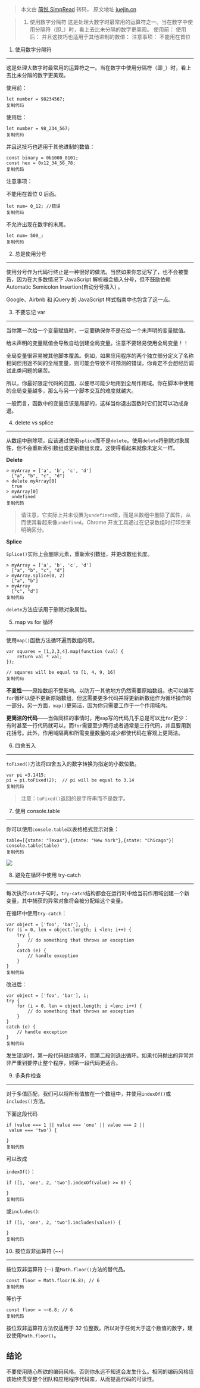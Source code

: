 > 本文由 [简悦 SimpRead](http://ksria.com/simpread/) 转码， 原文地址 [juejin.cn](https://juejin.cn/post/7003642574405648420)

> 1. 使用数字分隔符 这是处理大数字时最常用的运算符之一。当在数字中使用分隔符（即_）时，看上去比未分隔的数字更美观。 使用前： 使用后： 并且这技巧也适用于其他进制的数值： 注意事项： 不能用在首位

1. 使用数字分隔符
----------

这是处理大数字时最常用的运算符之一。当在数字中使用分隔符（即`_`）时，看上去比未分隔的数字更美观。

使用前：

```
let number = 98234567;
复制代码
```

使用后：

```
let number = 98_234_567;
复制代码
```

并且这技巧也适用于其他进制的数值：

```
const binary = 0b1000_0101;
const hex = 0x12_34_56_78;
复制代码
```

注意事项：

不能用在首位 0 后面。

```
let num= 0_12; //错误
复制代码
```

不允许出现在数字的末尾。

```
let num= 500_;
复制代码
```

2. 总是使用分号
---------

使用分号作为代码行终止是一种很好的做法。当然如果你忘记写了，也不会被警告，因为在大多数情况下 JavaScript 解析器会插入分号，但不鼓励依赖 Automatic Semicolon Insertion(自动分号插入) 。

Google、Airbnb 和 jQuery 的 JavaScript 样式指南中也包含了这一点。

3. 不要忘记 var
-----------

当你第一次给一个变量赋值时，一定要确保你不是在给一个未声明的变量赋值。

给未声明的变量赋值会导致自动创建全局变量。注意不要轻易使用全局变量！！

全局变量很容易被其他脚本覆盖。例如，如果应用程序的两个独立部分定义了名称相同但用途不同的全局变量，则可能会导致不可预测的错误，你肯定不会想经历调试此类问题的痛苦。

所以，你最好限定代码的范围，以便尽可能少地用到全局作用域。你在脚本中使用的全局变量越多，那么与另一个脚本交互的难度就越大。

一般而言，函数中的变量应该是局部的，这样当你退出函数时它们就可以功成身退。

4. delete vs splice
-------------------

从数组中删除项，应该通过使用`splice`而不是`delete`。使用`delete`将删除对象属性，但不会重新索引数组或更新数组长度。这使得看起来就像未定义一样。

**Delete**

```
> myArray = ['a', 'b', 'c', 'd']
  ["a", "b", "c", "d"]
> delete myArray[0]
  true
> myArray[0]
  undefined
复制代码
```

> 请注意，它实际上并未设置为`undefined`值，而是从数组中删除了属性，从而使其看起来像`undefined`。Chrome 开发工具通过在记录数组时打印空来明确区分。

**Splice**

`Splice()`实际上会删除元素，重新索引数组，并更改数组长度。

```
> myArray = ['a', 'b', 'c', 'd']
  ["a", "b", "c", "d"]
> myArray.splice(0, 2)
  ["a", "b"]
> myArray
  ["c", "d"]
复制代码
```

`delete`方法应该用于删除对象属性。

5. map vs for 循环
----------------

使用`map()`函数方法循环遍历数组的项。

```
var squares = [1,2,3,4].map(function (val) {  
    return val * val;  
}); 

// squares will be equal to [1, 4, 9, 16]
复制代码
```

**不变性**——原始数组不受影响。以防万一其他地方仍然需要原始数组。也可以编写`for`循环以便不更新原始数组，但这需要更多代码并将更新新数组作为循环操作的一部分。另一方面，`map()`更简洁，因为你只需要工作于一个作用域内。

**更简洁的代码**——当做同样的事情时，用`map`写的代码几乎总是可以比`for`更少：有时甚至一行代码就可以，而`for`需要至少两行或者通常是三行代码，并且要用到花括号。此外，作用域隔离和所需变量数量的减少都使代码在客观上更简洁。

6. 四舍五入
-------

`toFixed()`方法将四舍五入的数字转换为指定的小数位数。

```
var pi =3.1415;
pi = pi.toFixed(2);  // pi will be equal to 3.14
复制代码
```

> 注意：`toFixed()`返回的是字符串而不是数字。

7. 使用 console.table
-------------------

你可以使用`console.table`以表格格式显示对象：

```
table=[{state: "Texas"},{state: "New York"},{state: "Chicago"}]
console.table(table)
复制代码
```

![](https://p3-juejin.byteimg.com/tos-cn-i-k3u1fbpfcp/ac0a0258d5c545568d5d0660e3d283ce~tplv-k3u1fbpfcp-watermark.awebp)

8. 避免在循环中使用 try-catch
---------------------

每次执行`catch`子句时，`try-catch`结构都会在运行时中给当前作用域创建一个新变量，其中捕获的异常对象将会被分配给这个变量。

在循环中使用`try-catch`：

```
var object = ['foo', 'bar'], i;  
for (i = 0, len = object.length; i <len; i++) {  
    try {  
        // do something that throws an exception 
    }  
    catch (e) {   
        // handle exception  
    } 
}
复制代码
```

改进后：

```
var object = ['foo', 'bar'], i;  
try { 
    for (i = 0, len = object.length; i <len; i++) {  
        // do something that throws an exception 
    } 
} 
catch (e) {   
    // handle exception  
}
复制代码
```

发生错误时，第一段代码继续循环，而第二段则退出循环。如果代码抛出的异常并非严重到要停止整个程序，则第一段代码更适合。

9. 多条件检查
--------

对于多值匹配，我们可以将所有值放在一个数组中，并使用`indexOf()`或`includes()`方法。

下面这段代码

```
if (value === 1 || value === 'one' || value === 2 || value === 'two') { 

} 
复制代码
```

可以改成

`indexOf()`：

```
if ([1, 'one', 2, 'two'].indexOf(value) >= 0) { 

}
复制代码
```

或`includes()`:

```
if ([1, 'one', 2, 'two'].includes(value)) { 

}
复制代码
```

10. 按位双非运算符 (~~)
----------------

按位双非运算符 (`~~`) 是`Math.floor()`方法的替代品。

```
const floor = Math.floor(6.8); // 6 
复制代码
```

等价于

```
const floor = ~~6.8; // 6
复制代码
```

按位双非运算符方法仅适用于 32 位整数。所以对于任何大于这个数值的数字，建议使用`Math.floor()`。

结论
--

不要使用随心所欲的编码风格。否则你永远不知道会发生什么。相同的编码风格应该始终贯穿整个团队和应用程序代码库，从而提高代码的可读性。